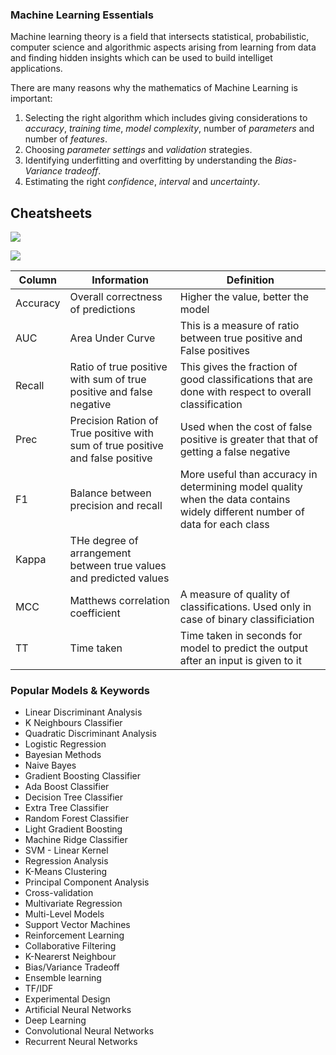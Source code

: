
### Machine Learning Essentials

Machine learning theory is a field that intersects statistical, probabilistic, computer science and algorithmic aspects arising from learning from data and finding hidden insights which can be used to build intelliget applications. 

There are many reasons why the mathematics of Machine Learning is important: 
1. Selecting the right algorithm which includes giving considerations to _accuracy_, _training time_, _model complexity_, number of _parameters_ and number of _features_. 
2. Choosing _parameter settings_ and _validation_ strategies. 
3. Identifying underfitting and overfitting by understanding the _Bias-Variance tradeoff_. 
4. Estimating the right _confidence_, _interval_ and _uncertainty_. 

## Cheatsheets
![](https://scikit-learn.org/stable/_static/ml_map.png)

![](https://miro.medium.com/max/1400/0*B6MGGFnT-os8NQQV)



|Column|Information| Definition|
|---|---|---|
|Accuracy| Overall correctness of predictions | Higher the value, better the model|
|AUC | Area Under Curve | This is a measure of ratio between true positive and False positives|
|Recall| Ratio of true positive with sum of true positive and false negative| This gives the fraction of good classifications that are done with respect to overall classification| 
|Prec| Precision Ration of True positive with sum of true positive and false positive| Used when the cost of false positive is greater that that of getting a false negative|
|F1|Balance between precision and recall|More useful than accuracy in determining model quality when the data contains widely different number of data for each class|
|Kappa | THe degree of arrangement between true values and predicted values|
|MCC|Matthews correlation coefficient|A measure of quality of classifications. Used only in case of binary classificiation|
|TT| Time taken| Time taken in seconds for model to predict the output after an input is given to it| 


### Popular Models & Keywords
- Linear Discriminant Analysis
- K Neighbours Classifier
- Quadratic Discriminant Analysis 
- Logistic Regression
- Bayesian Methods
- Naive Bayes
- Gradient Boosting Classifier
- Ada Boost Classifier
- Decision Tree Classifier
- Extra Tree Classifier 
- Random Forest Classifier
- Light Gradient Boosting
- Machine Ridge Classifier 
- SVM - Linear Kernel
- Regression Analysis
- K-Means Clustering
- Principal Component Analysis
- Cross-validation
- Multivariate Regression
- Multi-Level Models
- Support Vector Machines
- Reinforcement Learning
- Collaborative Filtering 
- K-Nearerst Neighbour
- Bias/Variance Tradeoff
- Ensemble learning
- TF/IDF
- Experimental Design 
- Artificial Neural Networks
- Deep Learning
- Convolutional Neural Networks
- Recurrent Neural Networks 
